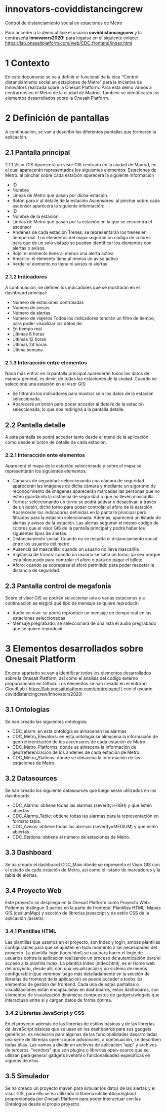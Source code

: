 # innovators-coviddistancingcrew
Control de distanciamiento social en estaciones de Metro

Para acceder a la demo utilice el usuario **coviddistancingcrew** y la contraseña **Innovators2020!** para logarse en el siguiente enlace: 	https://lab.onesaitplatform.com/web/CDC_frontend/index.html

# 1	Contexto
En este documento se va a definir el funcional de la idea “Control distanciamiento social en estaciones de Metro” para la iniciativa de Innovators realizada sobre la Onesait Platform.
Para esta demo vamos a centrarnos en el Metro de la ciudad de Madrid.
También se identificarán los elementos desarrollados sobre la Onesait Platform.
# 2 Definición de pantallas
A continuación, se van a describir las diferentes pantallas que formarán la aplicación.
## 2.1	Pantalla principal
2.1.1	Visor GIS
Aparecerá un visor GIS centrado en la ciudad de Madrid, en el cual aparecerán representados los siguientes elementos:
Estaciones de Metro: al pinchar sobre cada estación aparecerá la siguiente información
  *	ID 
  *	Nombre 
  *	Líneas de Metro que pasan por dicha estación.
  *	Botón para ir al detalle de la estación
Ascensores: al pinchar sobre cada ascensor aparecerá la siguiente información:
  *	ID
  *	Nombre de la estación
  *	Lineas de Metro que pasan por la estación en la que se encuentra el ascensor
  *	Andenes de cada estación
Trenes: se representarán los trenes en tiempo real.
Los elementos del mapa seguirán un código de colores para que de un solo vistazo se puedan identificar los elementos con alertas o avisos.
*	Rojo: el elemento tiene al menos una alerta activa
*	Amarillo: el elemento tiene al menos un aviso activo
*	Verde: el elemento no tiene ni avisos ni alertas
### 2.1.2	Indicadores
A continuación, se definen los indicadores que se mostrarán en el dashboard principal:
*	Número de estaciones controladas
*	Número de avisos
*	Número de alertas
*	Número de viajeros
Todos los indicadores tendrán un filtro de tiempo, para poder visualizar los datos de:
*	En tiempo real
*	Últimas 6 horas
*	Últimas 12 horas
*	Últimas 24 horas
*	Última semana
### 2.1.3	Interacción entre elementos
Nada más entrar en la pantalla principal aparecerán todos los datos de manera general, es decir, de todas las estaciones de la ciudad.
Cuando se seleccione una estación en el visor GIS:
*	Se filtrarán los indicadores para mostrar sólo los datos de la estación seleccionada.
*	Aparecerá un botón para poder acceder al detalle de la estación seleccionada, lo que nos redirigirá a la pantalla detalle.
## 2.2	Pantalla detalle
A esta pantalla se podrá acceder tanto desde el menú de la aplicación cómo desde el botón de detalle de cada estación.
### 2.2.1	Interacción ente elementos
Aparecerá el mapa de la estación seleccionada y sobre el mapa se representarán los siguientes elementos:
*	Cámaras de seguridad: seleccionando una cámara de seguridad aparecerán las imágenes de dicha cámara y mediante un algoritmo de reconocimiento de imágenes aparecerán marcadas las personas que no estén guardando la distancia de seguridad o que no llevén mascarilla.
*	Tornos: seleccionando un torno se podrá activar o desactivar, a través de un botón, dicho torno para poder controlar el aforo de la estación.
Aparecerán los indicadores definidos en la pantalla principal pero filtrados para la estación seleccionada. Además, aparecerá un listado de alertas y avisos de la estación.
Las alertas seguirán el mismo código de colores que el visor GIS de la pantalla principal y podrá haber los siguientes tipos de alertas:
*	Distanciamiento social: Cuando no se respeta el distanciamiento social entre los usuarios del metro.
*	Ausencia de mascarilla: cuando un usuario no lleva mascarilla
*	Vigilancia de tornos: cuando un usuario se salta un torno, ya sea porque está bloqueado para controlar el aforo o para no pagar el billete.
*	Aforo: cuando se sobrepase el aforo permitido para poder respetar la distancia de seguridad.
## 2.3	Pantalla control de megafonía
Sobre el visor GIS se podrán seleccionar una o varias estaciones y a continuación se elegirá qué tipo de mensaje se quiere reproducir:
*	Audio en vivo: se podrá reproducir un mensaje en tiempo real en las estaciones seleccionadas
*	Mensaje pregrabado: se seleccionará de una lista el audio pregrabado que se quiere reproducir.
# 3	Elementos desarrollados sobre Onesait Platform
En este apartado se van a identificar todos los elementos desarrollados sobre la Onesait Platform, así como el análisis del código externo proporcionado en Github.
Los elementos se han creado en el entorno CloudLab ( https://lab.onesaitplatform.com/controlpanel ) con el usuario coviddistancingcrew/Innovators2020!
## 3.1	Ontologías
Se han creado las siguientes ontologías:
*	CDC_alarm: en esta ontología se almacenan las alarmas
*	CDC_Metro_Elevators: en esta ontología se almacena la información de georreferenciación de los ascensores de cada estación de Metro.
*	CDC_Metro_Platforms: dónde se almacena la información de georreferenciación de los andenes de cada estación de Metro.
*	CDC_Metro_Stations: dónde se almacena la información de las estaciones de Metro.
## 3.2	Datasources
Se han creado los siguiente datasources que luego serán utilizados en los dashboards:
*	CDC_Alarms: obtiene todas las alarmas (severity=HIGH) y que estén abiertas.
*	CDC_Alarms_Table: obtiene todas las alarmas para la representación en formato tabla.
*	CDC_Avisos: obtiene todas las alarmas (severity=MEDIUM) y que estén abiertas.
*	CDC_Stations: obtiene el número de estaciones de Metro.
## 3.3	Dashboard
Se ha creado el dashboard CDC_Main dónde se representa el Visor GIS con el estado de cada estación de Metro, así como el listado de marcadores y la tabla de alertas.
## 3.4	Proyecto Web
Este proyecto se despliega en la Onesait Platform como Proyecto Web. Podemos distinguir 3 partes en la parte de frontend: Plantillas HTML, Mapas GIS (cesiumMap) y sección de librerías javascript y de estilo CSS de la aplicación (assets).
### 3.4.1	Plantillas HTML
Las plantillas que usamos en el proyecto, son Index y login, ambas plantillas configurables para que se ajusten en todo momento a las necesidades del proyecto. La plantilla login (login.html) se usa para hacer el login de usuarios contra la aplicación realizando un proceso de autenticación para el acceso a la plantilla Index.
La plantilla Index (index.html), es el Home web del proyecto, desde allí, con una visualización y un sistema de menús configurable (que veremos luego más detalladamente en la sección de librerías de frontend de la aplicación) se puede acceder a todos los elementos de gestión del frontend.
Cada una de estas pantallas o visualizaciones están encapsuladas en dashboards, estos dashboards, son elementos de visualización dinámicos compuestos de gadgets/widgets que interactúan entre sí y cargan datos de forma óptima.
### 3.4.2	Librerías JavaScript y CSS
En el proyecto además de las librerías de estilos básicas y de las librerías de JavaScript básicas que se usan en los dashboards para sus gadgets genéricos, es necesario para algunas de las funcionalidades desarrolladas una serie de librerías open-source adicionales, a continuación, se describen todas ellas.
Las vamos a dividir en archivos de aplicación “app” y archivos de terceros, “vendors” que son plugins o librerías open-source que se utilizan para generar gadgets livehtml o funcionalidades específicas en algunos de ellos.

## 3.5	Simulador 
Se ha creado un proyecto maven para simular los datos de las alertas y el visor GIS, para ello se ha utilizado la librería iotclient4springboot proporcionada por Onesait Platform para poder interactuar con las Ontologías desde el propio proyecto.
